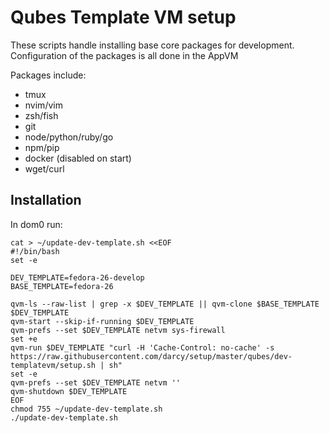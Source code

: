# Qubes Template VM setup

These scripts handle installing base core packages for development. Configuration of the packages is all done in the AppVM

Packages include:
- tmux
- nvim/vim
- zsh/fish
- git
- node/python/ruby/go
- npm/pip
- docker (disabled on start)
- wget/curl


## Installation

In dom0 run:


```
cat > ~/update-dev-template.sh <<EOF
#!/bin/bash
set -e

DEV_TEMPLATE=fedora-26-develop
BASE_TEMPLATE=fedora-26

qvm-ls --raw-list | grep -x $DEV_TEMPLATE || qvm-clone $BASE_TEMPLATE $DEV_TEMPLATE
qvm-start --skip-if-running $DEV_TEMPLATE
qvm-prefs --set $DEV_TEMPLATE netvm sys-firewall
set +e
qvm-run $DEV_TEMPLATE "curl -H 'Cache-Control: no-cache' -s https://raw.githubusercontent.com/darcy/setup/master/qubes/dev-templatevm/setup.sh | sh"
set -e
qvm-prefs --set $DEV_TEMPLATE netvm ''
qvm-shutdown $DEV_TEMPLATE
EOF
chmod 755 ~/update-dev-template.sh
./update-dev-template.sh
```
